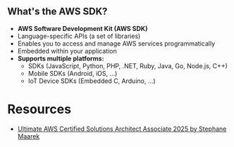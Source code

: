 ## What's the AWS SDK?

*   **AWS Software Development Kit (AWS SDK)**
*   Language-specific APIs (a set of libraries)
*   Enables you to access and manage AWS services programmatically
*   Embedded within your application
*   **Supports multiple platforms:**
    *   SDKs (JavaScript, Python, PHP, .NET, Ruby, Java, Go, Node.js, C++)
    *   Mobile SDKs (Android, iOS, ...)
    *   IoT Device SDKs (Embedded C, Arduino, ...)



# Resources
* [Ultimate AWS Certified Solutions Architect Associate 2025 by Stephane Maarek](https://www.udemy.com/course/aws-certified-solutions-architect-associate-saa-c03)